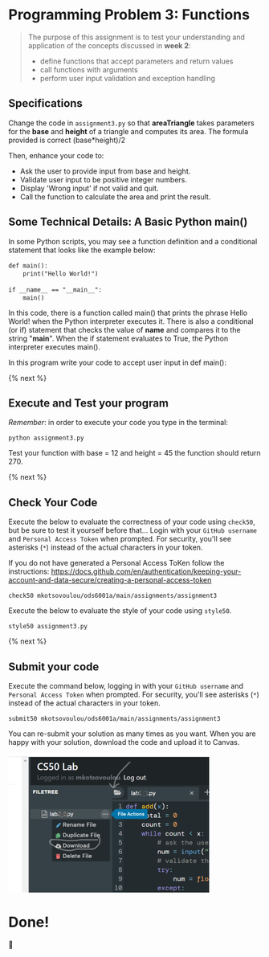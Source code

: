 # Programming Problem 3: Functions 

> The purpose of this assignment is to test your understanding and application of the concepts discussed in **week 2**:
>
> - define functions that accept parameters and return values
> - call functions with arguments
> - perform user input validation and exception handling

## Specifications

Change the code in `assignment3.py` so that **areaTriangle** takes parameters for the **base** and **height** of a triangle and computes its area. 
The formula provided is correct (base*height)/2

Then, enhance your code to:
- Ask the user to provide input from base and height.
- Validate user input to be positive integer numbers.
- Display 'Wrong input' if not valid and quit.
- Call the function to calculate the area and print the result. 


## Some Technical Details: A Basic Python main()

In some Python scripts, you may see a function definition and a conditional statement that looks like the example below:
```
def main():
    print("Hello World!")

if __name__ == "__main__":
    main()
```
In this code, there is a function called main() that prints the phrase Hello World! when the Python interpreter executes it. There is also a conditional (or if) statement that checks the value of __name__ and compares it to the string "__main__". When the if statement evaluates to True, the Python interpreter executes main().

In this program write your code to accept user input in def main():


{% next %}

## Execute and Test your program 

*Remember*: in order to execute your code you type in the terminal:

```
python assignment3.py
```

Test your function with base = 12 and height = 45 the function should return 270.


{% next %}

## Check Your Code

Execute the below to evaluate the correctness of your code using `check50`, but be sure to test it yourself before that...
Login with your `GitHub username` and `Personal Access Token` when prompted. For security, you'll see asterisks (`*`) instead of the actual characters in your token. 

If you do not have generated a Personal Access ToKen follow the instructions: 
https://docs.github.com/en/authentication/keeping-your-account-and-data-secure/creating-a-personal-access-token

```
check50 mkotsovoulou/ods6001a/main/assignments/assignment3
```

Execute the below to evaluate the style of your code using `style50`.

```
style50 assignment3.py
```

{% next %}

## Submit your code

Execute the command below, logging in with your `GitHub username` and `Personal Access Token` when prompted. For security, you'll see asterisks (`*`) instead of the actual characters in your token. 

```
submit50 mkotsovoulou/ods6001a/main/assignments/assignment3
```

You can re-submit your solution as many times as you want.
When you are happy with your solution, download the code and upload it to Canvas.

![Image of download](download.png)

# Done!
:tada: